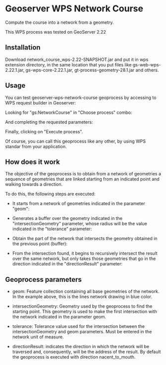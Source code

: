 # Geoserver WPS Network Course
Compute the course into a network from a geometry.

This WPS process was tested on GeoServer 2.22

## Installation
Download network_course_wps-2.22-SNAPSHOT.jar and put it in wps extension directory, in the same location that you put files like gs-web-wps-2.22.1.jar, gs-wps-core-2.22.1.jar, gt-process-geometry-28.1.jar and others.

## Usage
You can test geoserver-wps-network-course geoprocess by accessing to WPS request builder in Geoserver:

<IMAGEN>

Looking for "gs:NetworkCourse" in "Choose process" combo:

<IMAGEN>

And completing the requested parameters:

<IMAGEN>

Finally, clicking on "Execute process".

Of course, you can call this geoprocess like any other, by using WPS standar from your application.

## How does it work

The objective of the geoprocess is to obtain from a network of geometries a sequence of geometries that are linked starting from an indicated point and walking towards a direction.

To do this, the following steps are executed:

- It starts from a network of geometries indicated in the parameter "geom":

- Generates a buffer over the geometry indicated in the "intersectionGeometry" parameter, whose radius will be the value indicated in the "tolerance" parameter:

- Obtain the part of the network that intersects the geometry obtained in the previous point (buffer):

- From the intersection found, it begins to recursively intersect the result over the same network, but only takes those geometries that go in the direction indicated in the "directionResult" parameter:


## Geoprocess parameters
- geom:  Feature collection containing all base geometries of the network. In the example above, this is the lines network drawing in blue color.

- intersectionGeometry: Geometry used by the geoprocess to find the starting point. This geometry is used to make the first intersection with the network indicated in the parameter geom.

- tolerance: Tolerance value used for the intersection between the intersectionGeometry and geom parameters. Must be entered in the network unit of measure.

- directionResult: indicates the direction in which the network will be traversed and, consequently, will be the address of the result. By default the geoprocess is executed with direction nacent_to_mouth.

